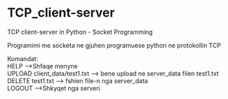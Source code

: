 # TCP_client-server
TCP client-server in Python - Socket Programming<br/>


Programimi me socketa ne gjuhen programuese python ne protokollin TCP <br/>


Komandat:<br/>
HELP -->Shfaqe menyne<br/>
UPLOAD client_data/test1.txt --> bene upload ne server_data filen test1.txt<br/>
DELETE test1.txt --> fshien file-n nga server_data<br/>
LOGOUT -->Shkyqet nga serveri<br/>
